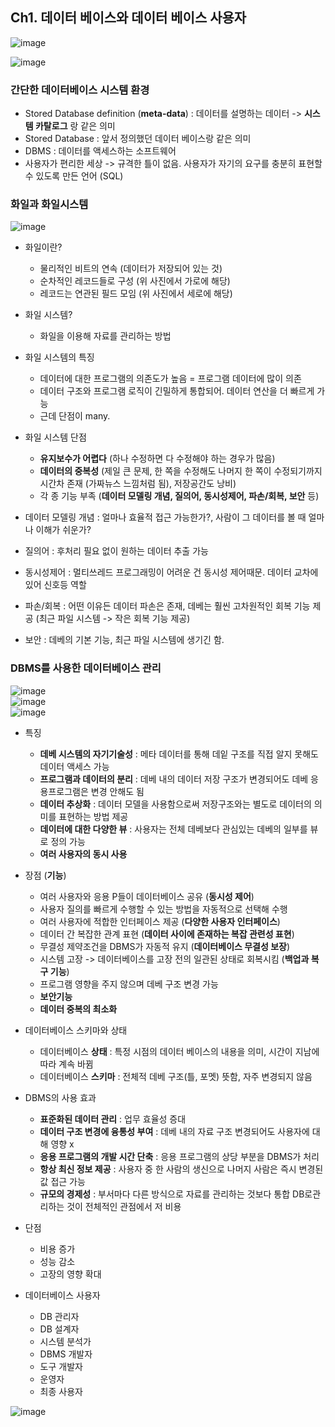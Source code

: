 ## Ch1. 데이터 베이스와 데이터 베이스 사용자  
  
  
![image](https://github.com/MiyeongEom/DataBase/assets/112458035/6816b0aa-3a6a-4ccc-a130-014df4206480)  
  
![image](https://github.com/MiyeongEom/DataBase/assets/112458035/1d6f7917-0bcb-4a7d-b72d-166529d6767b)  

### 간단한 데이터베이스 시스템 환경
* Stored Database definition (__meta-data__) : 데이터를 설명하는 데이터 -> __시스템 카탈로그__ 랑 같은 의미
* Stored Database : 앞서 정의했던 데이터 베이스랑 같은 의미
* DBMS : 데이터를 액세스하는 소프트웨어
* 사용자가 편리한 세상 -> 규격한 틀이 없음. 사용자가 자기의 요구를 충분히 표현할 수 있도록 만든 언어 (SQL)  
  
  
### 화일과 화일시스템  
  
![image](https://github.com/MiyeongEom/DataBase/assets/112458035/1e484014-c49d-4eaf-bba1-88b332adfd78)  
  
  
* 화일이란?
  * 물리적인 비트의 연속 (데이터가 저장되어 있는 것)
  * 순차적인 레코드들로 구성 (위 사진에서 가로에 해당)
  * 레코드는 연관된 필드 모임 (위 사진에서 세로에 해당)  
  
* 화일 시스템?
  * 화일을 이용해 자료를 관리하는 방법  
  
* 화일 시스템의 특징
  * 데이터에 대한 프로그램의 의존도가 높음 = 프로그램 데이터에 많이 의존
  * 데이터 구조와 프로그램 로직이 긴밀하게 통합되어. 데이터 연산을 더 빠르게 가능
  * 근데 단점이 many.  
  
* 화일 시스템 단점
  * __유지보수가 어렵다__ (하나 수정하면 다 수정해야 하는 경우가 많음)
  * __데이터의 중복성__ (제일 큰 문제, 한 쪽을 수정해도 나머지 한 쪽이 수정되기까지 시간차 존재 (가짜뉴스 느낌처럼 됨), 저장공간도 낭비)
  * 각 종 기능 부족 (__데이터 모델링 개념, 질의어, 동시성제어, 파손/회복, 보안__ 등)  
  
* 데이터 모델링 개념 : 얼마나 효율적 접근 가능한가?, 사람이 그 데이터를 볼 때 얼마나 이해가 쉬운가?
* 질의어 : 후처리 필요 없이 원하는 데이터 추출 가능
* 동시성제어 : 멀티쓰레드 프로그래밍이 어려운 건 동시성 제어때문. 데이터 교차에 있어 신호등 역할
* 파손/회복 : 어떤 이유든 데이터 파손은 존재, 데베는 훨씬 고차원적인 회복 기능 제공 (최근 파일 시스템 -> 작은 회복 기능 제공)
* 보안 : 데베의 기본 기능, 최근 파일 시스템에 생기긴 함.  
  
### DBMS를 사용한 데이터베이스 관리  
  
![image](https://github.com/MiyeongEom/DataBase/assets/112458035/8b002675-692f-4f15-8bb2-5fc3a066aa8f)  
![image](https://github.com/MiyeongEom/DataBase/assets/112458035/c6a4df9a-4fa2-4258-a2de-cf5d2b9efe5d)  
![image](https://github.com/MiyeongEom/DataBase/assets/112458035/d60955cc-36f6-4603-87be-b14db844c475)  

  
* 특징
  * __데베 시스템의 자기기술성__ : 메타 데이터를 통해 데잍 구조를 직접 알지 못해도 데이터 액세스 가능
  * __프로그램과 데이터의 분리__ : 데베 내의 데이터 저장 구조가 변경되어도 데베 응용프로그램은 변경 안해도 됨
  * __데이터 추상화__ : 데이터 모델을 사용함으로써 저장구조와는 별도로 데이터의 의미를 표현하는 방법 제공
  * __데이터에 대한 다양한 뷰__ : 사용자는 전체 데베보다 관심있는 데베의 일부를 뷰로 정의 가능
  * __여러 사용자의 동시 사용__  
  
* 장점 (__기능__)
  * 여러 사용자와 응용 P들이 데이터베이스 공유 (__동시성 제어__)
  * 사용자 질의를 빠르게 수행할 수 있는 방법을 자동적으로 선택해 수행
  * 여러 사용자에 적합한 인터페이스 제공 (__다양한 사용자 인터페이스__)
  * 데이터 간 복잡한 관계 표현    (__데이터 사이에 존재하는 복잡 관련성 표현__)
  * 무결성 제약조건을 DBMS가 자동적 유지  (__데이터베이스 무결성 보장__)
  * 시스템 고장 -> 데이터베이스를 고장 전의 일관된 상태로 회복시킴 (__백업과 복구 기능__)
  * 프로그램 영향을 주지 않으며 데베 구조 변경 가능
  * __보안기능__
  * __데이터 중복의 최소화__  
 
* 데이터베이스 스키마와 상태
  * 데이터베이스 __상태__ : 특정 시점의 데이터 베이스의 내용을 의미, 시간이 지남에 따라 계속 바뀜
  * 데이터베이스 __스키마__ : 전체적 데베 구조(틀, 포멧) 뜻함, 자주 변경되지 않음  
 
* DBMS의 사용 효과
  * __표준화된 데이터 관리__ : 업무 효율성 증대
  * __데이터 구조 변경에 융통성 부여__ : 데베 내의 자료 구조 변경되어도 사용자에 대해 영향 x
  * __응용 프로그램의 개발 시간 단축__ : 응용 프로그램의 상당 부분을 DBMS가 처리
  * __항상 최신 정보 제공__ : 사용자 중 한 사람의 생신으로 나머지 사람은 즉시 변경된 값 접근 가능
  * __규모의 경제성__ : 부서마다 다른 방식으로 자료를 관리하는 것보다 통합 DB로관리하는 것이 전체적인 관점에서 저 비용  
  
* 단점
  * 비용 증가
  * 성능 감소
  * 고장의 영향 확대  
  
* 데이터베이스 사용자
  * DB 관리자
  * DB 설계자
  * 시스템 분석가
  * DBMS 개발자
  * 도구 개발자
  * 운영자
  * 최종 사용자  
  
![image](https://github.com/MiyeongEom/DataBase/assets/112458035/e05d4eea-d01a-43c9-aaef-00bb4fe42f8c)  
